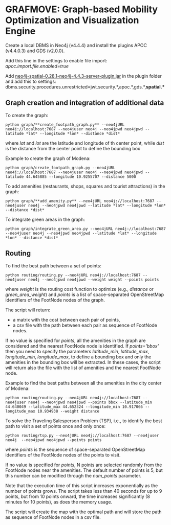 # GRAFMOVE: Graph-based Mobility Optimization and Visualization Engine

Create a local DBMS in Neo4j (v4.4.4) and install the plugins APOC (v4.4.0.3) and GDS (v2.0.0).

Add this line in the settings to enable file import:
*apoc.import.file.enabled=true*

Add [neo4j-spatial-0.28.1-neo4j-4.4.3-server-plugin.jar](https://github.com/neo4j-contrib/spatial/releases/download/0.28.1-neo4j-4.4.3/neo4j-spatial-0.28.1-neo4j-4.4.3-server-plugin.jar) in the plugin folder
and add this to settings:
dbms.security.procedures.unrestricted=jwt.security.\*,apoc.\*,gds.\*,**spatial.\***


## Graph creation and integration of additional data

To create the graph:

`python graph/**create_footpath_graph.py** --neo4jURL neo4j://localhost:7687 --neo4juser neo4j --neo4jpwd neo4jpwd --latitude *lat* --longitude *lon* --distance *dist*`

where *lat* and *lot* are the latitude and longitude of th center point, while *dist* is the distance from the center point to define the bounding box

Example to create the graph of Modena:

`python graph/create_footpath_graph.py --neo4jURL neo4j://localhost:7687 --neo4juser neo4j --neo4jpwd neo4jpwd --latitude 44.645885 --longitude 10.9255707 --distance 5000`


To add amenities (restaurants, shops, squares and tourist attractions) in the graph:

`python graph/**add_amenity.py** --neo4jURL neo4j://localhost:7687 --neo4juser neo4j --neo4jpwd neo4jpwd --latitude *lat* --longitude *lon* --distance *dist*`


To integrate green areas in the graph:

`python graph/integrate_green_area.py --neo4jURL neo4j://localhost:7687 --neo4juser neo4j --neo4jpwd neo4jpwd --latitude *lat* --longitude *lon* --distance *dist*`


## Routing

To find the best path between a set of points:

`python routing/routing.py --neo4jURL neo4j://localhost:7687 --neo4juser neo4j --neo4jpwd neo4jpwd --weight weight --points points`

where *weight* is the routing cost function to optimize (e.g., *distance* or *green_area_weight*) and *points* is a list of space-separated OpenStreetMap identifiers of the FootNode nodes of the graph.

The script will return:
- a matrix with the cost between each pair of points,
- a csv file with the path between each pair as sequence of FootNode nodes.

If no value is specified for *points*, all the amenities in the graph are considered and the nearest FootNode node is identified.
If *points='bbox'* then you need to specify the parameters *latitude_min*, *latitude_max*, *longitude_min*, *longitude_max*, to define a bounding box and only the amenities in the bounding box will be extracted.
In these cases, the script will return also the file with the list of amenities and the nearest FootNode node.

Example to find the best paths between all the amenities in the city center of Modena:

`python routing/routing.py --neo4jURL neo4j://localhost:7687 --neo4juser neo4j --neo4jpwd neo4jpwd --points bbox --latitude_min 44.640049 --latitude_max 44.652324 --longitude_min 10.917066 --longitude_max 10.934938 --weight distance`


To solve the Traveling Salesperson Problem (TSP), i.e., to identify the best path to visit a set of points once and only once:

`python routing/tsp.py --neo4jURL neo4j://localhost:7687 --neo4juser neo4j  --neo4jpwd neo4jpwd --points points`

where *points* is the sequence of space-separated OpenStreetMap identifiers of the FootNode nodes of the points to visit.

If no value is specified for *points*, N points are selected randomly from the FootNode nodes near the amenities. The default number of points is 5, but this number can be modified through the *num_points* parameter.

Note that the execution time of this script increases exponentially as the number of points grows. The script takes less than 40 seconds for up to 9 points, but from 10 points onward, the time increases significantly (8 minutes for 10 points), as does the memory usage.

The script will create the map with the optimal path and will store the path as sequence of FootNode nodes in a csv file.